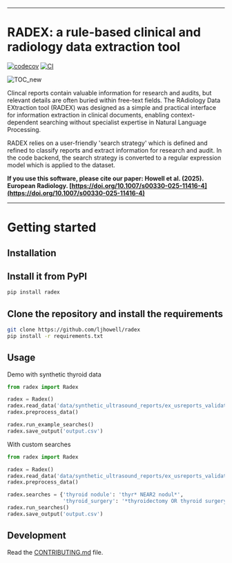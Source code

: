 

---
# RADEX: a rule-based clinical and radiology data extraction tool 

<!-- bubbles for tests and citation etc -->
[![codecov](https://codecov.io/gh/ljhowell/radex/branch/main/graph/badge.svg?token=radex_token_here)](https://codecov.io/gh/ljhowell/radex)
[![CI](https://github.com/ljhowell/radex/actions/workflows/main.yml/badge.svg)](https://github.com/ljhowell/radex/actions/workflows/main.yml)

<!-- TOC -->
![TOC_new](https://github.com/user-attachments/assets/fe28f78e-81fe-4cc9-b282-2b28525f01ca)

Clincal reports contain valuable information for research and audits, but relevant details are often buried within free-text fields. The RAdiology Data EXtraction tool (RADEX) was designed as a simple and practical interface for information extraction in clinical documents, enabling context-dependent searching without specialist expertise in Natural Language Processing. 

RADEX relies on a user-friendly 'search strategy' which is defined and refined to classify reports and extract information for research and audit. In the code backend, the search strategy is converted to a regular expression model which is applied to the dataset. 

**If you use this software, please cite our paper: Howell et al. (2025). European Radiology. [https://doi.org/10.1007/s00330-025-11416-4](https://doi.org/10.1007/s00330-025-11416-4)**

---
# Getting started


## Installation

## Install it from PyPI

```bash
pip install radex
```

## Clone the repository and install the requirements
```bash
git clone https://github.com/ljhowell/radex
pip install -r requirements.txt
```

## Usage

Demo with synthetic thyroid data
```python
from radex import Radex

radex = Radex()
radex.read_data('data/synthetic_ultrasound_reports/ex_usreports_validation.csv')
radex.preprocess_data()

radex.run_example_searches()
radex.save_output('output.csv')
```

With custom searches
```python
from radex import Radex

radex = Radex()
radex.read_data('data/synthetic_ultrasound_reports/ex_usreports_validation.csv')
radex.preprocess_data()

radex.searches = {'thyroid nodule': 'thyr* NEAR2 nodul*',
                  'thyroid_surgery': '*thyroidectomy OR thyroid surgery'} 
radex.run_searches()
radex.save_output('output.csv')
```

## Development

Read the [CONTRIBUTING.md](CONTRIBUTING.md) file.

